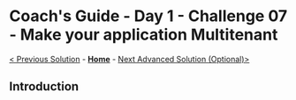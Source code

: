 # Coach's Guide - Day 1 - Challenge 07 - Make your application Multitenant

 [< Previous Solution](./Solution_D1_06.md) - **[Home](./README.md)** - [Next Advanced Solution (Optional)>](./Solution_D1_08.md)

## Introduction